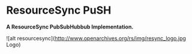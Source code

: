 # ResourceSync PuSH
**A ResourceSync PubSubHubbub Implementation.**

![alt resourcesync](http://www.openarchives.org/rs/img/resync_logo.jpg Logo)

